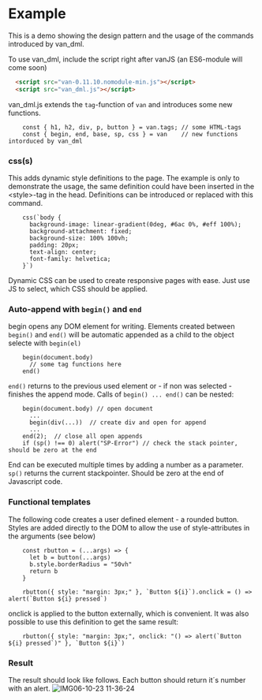 # Example

This is a  demo showing the design pattern and the usage of the commands introduced by van_dml. 

To use van_dml, include the script right after vanJS (an ES6-module will come soon)
```HTML
  <script src="van-0.11.10.nomodule-min.js"></script>
  <script src="van_dml.js"></script>
```
van_dml.js extends the `tag`-function of `van` and introduces some new functions. 
```JS
    const { h1, h2, div, p, button } = van.tags; // some HTML-tags
    const { begin, end, base, sp, css } = van    // new functions intorduced by van_dml
```

### css(s)
This adds dynamic style definitions to the page. The example is only to demonstrate the usage, the same definition could have been inserted in the \<style\>-tag in the head. Definitions can be introduced or replaced with this command.
```JS
    css(`body {
      background-image: linear-gradient(0deg, #6ac 0%, #eff 100%);
      background-attachment: fixed;
      background-size: 100% 100vh;
      padding: 20px;
      text-align: center;
      font-family: helvetica;
    }`)
```
Dynamic CSS can be used to create responsive pages with ease. Just use JS to select, which CSS should be applied.

### Auto-append with `begin()` and `end`
begin opens any DOM element for writing. Elements created between `begin()` and `end()` will be automatic appended as a child to the object selecte with `begin(el)`
```JS
    begin(document.body)
      // some tag functions here
    end()
```
`end()` returns to the previous used element or - if non was selected - finishes the append mode. Calls of `begin() ... end()` can be nested:

```JS
    begin(document.body) // open document
      ...
      begin(div(...))  // create div and open for append
      ...
    end(2);  // close all open appends
    if (sp() !== 0) alert("SP-Error") // check the stack pointer, should be zero at the end
```
End can be executed multiple times by adding a number as a parameter. `sp()` returns the current stackpointer. Should be zero at the end of Javascript code.

### Functional templates
The following code creates a user defined element - a rounded button. Styles are added directly to the DOM to allow the use of style-attributes in the arguments (see below)
```JS
    const rbutton = (...args) => {
      let b = button(...args)
      b.style.borderRadius = "50vh"
      return b
    }
	
    rbutton({ style: "margin: 3px;" }, `Button ${i}`).onclick = () => alert(`Button ${i} pressed`)
```
onclick is applied to the button externally, which is convenient. It was also possible to use this definition to get the same result:
```JS
    rbutton({ style: "margin: 3px;", onclick: "() => alert(`Button ${i} pressed`)" }, `Button ${i}`)
```

### Result

The result should look like follows. Each button should return it´s number with an alert.
![IMG06-10-23 11-36-24](https://github.com/efpage/van/assets/29945129/4ba3191d-356a-45e0-9d6b-97252780b234)
